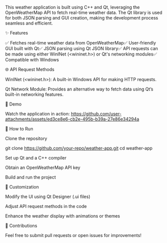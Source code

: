 This weather application is built using C++ and Qt, leveraging the OpenWeatherMap API to fetch real-time weather data. The Qt library is used for both JSON parsing and GUI creation, making the development process seamless and efficient.

✨ Features

✅ Fetches real-time weather data from OpenWeatherMap✅ User-friendly GUI built with Qt✅ JSON parsing using Qt JSON library✅ API requests can be made using either WinINet (<wininet.h>) or Qt's networking modules✅ Compatible with Windows

🌐 API Request Methods

WinINet (<wininet.h>): A built-in Windows API for making HTTP requests.

Qt Network Module: Provides an alternative way to fetch data using Qt’s built-in networking features.

🎥 Demo

Watch the application in action:
https://github.com/user-attachments/assets/ed3ce8e6-cb2e-495b-b39a-27e86e34294a

🚀 How to Run

Clone the repository

git clone https://github.com/your-repo/weather-app.git
cd weather-app

Set up Qt and a C++ compiler

Obtain an OpenWeatherMap API key

Build and run the project

🎨 Customization

Modify the UI using Qt Designer (.ui files)

Adjust API request methods in the code

Enhance the weather display with animations or themes

🤝 Contributions

Feel free to submit pull requests or open issues for improvements!
